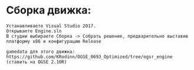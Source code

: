 # Сборка движка:
	Устанавливаете Visual Studio 2017.
    Открываете Engine.sln
    В студии выбираете Сборка -> Собрать решение, предварительно выставив платформу x86 и конфигурацию Release
	
	gamedata для этого движка: https://github.com/KRodinn/OGSE_0693_Optimized/tree/ogsr_engine (ставить на OGSE 2.10R)

